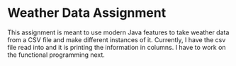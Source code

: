 # Weather Data Assignment

This assignment is meant to use modern Java features to take weather data from a CSV file and make different instances of it. Currently, I have the csv file read into and it is printing the information in columns. I have to work on the functional programming next.
